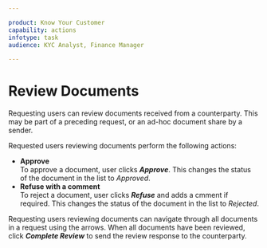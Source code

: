 ```yaml
---

product: Know Your Customer
capability: actions
infotype: task
audience: KYC Analyst, Finance Manager

---
```


# Review Documents

Requesting users can review documents received from a counterparty. This may be part of a preceding request, or an ad-hoc document share by a sender.

Requested users reviewing documents perform the following actions:

* **Approve**<br>To approve a document, user clicks _**Approve**_. This changes the status of the document in the list to _Approved_.
* **Refuse with a comment**<br>To reject a document, user clicks _**Refuse**_ and adds a cmment if required. This changes the status of the document in the list to _Rejected_.

Requesting users reviewing documents can navigate through all documents in a request using the arrows. When all documents have been reviewed, click _**Complete Review**_ to send the review response to the counterparty.